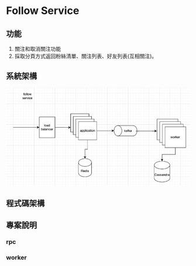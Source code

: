# Follow Service

## 功能
1. 關注和取消關注功能
2. 採取分頁方式返回粉絲清單、關注列表、好友列表(互相關注)。

## 系統架構
![image](./doc/arch.jpg)

## 程式碼架構


## 專案說明

### rpc


### worker

